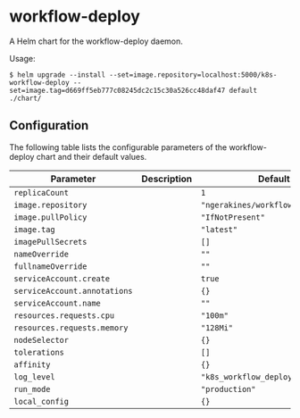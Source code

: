 
# workflow-deploy

A Helm chart for the workflow-deploy daemon.

Usage:

    $ helm upgrade --install --set=image.repository=localhost:5000/k8s-workflow-deploy --set=image.tag=d669ff5eb777c08245dc2c15c30a526cc48daf47 default ./chart/

## Configuration

The following table lists the configurable parameters of the workflow-deploy chart and their default values.

| Parameter                | Description             | Default        |
| ------------------------ | ----------------------- | -------------- |
| `replicaCount` |  | `1` |
| `image.repository` |  | `"ngerakines/workflow-deploy"` |
| `image.pullPolicy` |  | `"IfNotPresent"` |
| `image.tag` |  | `"latest"` |
| `imagePullSecrets` |  | `[]` |
| `nameOverride` |  | `""` |
| `fullnameOverride` |  | `""` |
| `serviceAccount.create` |  | `true` |
| `serviceAccount.annotations` |  | `{}` |
| `serviceAccount.name` |  | `""` |
| `resources.requests.cpu` |  | `"100m"` |
| `resources.requests.memory` |  | `"128Mi"` |
| `nodeSelector` |  | `{}` |
| `tolerations` |  | `[]` |
| `affinity` |  | `{}` |
| `log_level` |  | `"k8s_workflow_deploy=warn,error"` |
| `run_mode` |  | `"production"` |
| `local_config` |  | `{}` |

